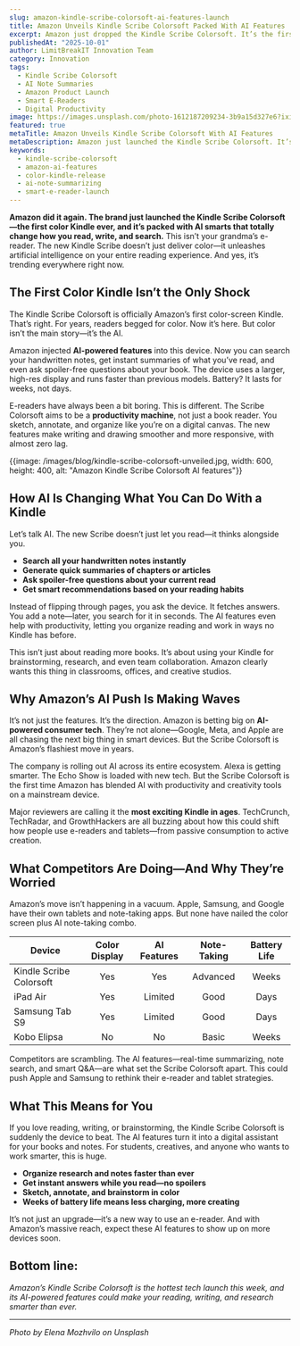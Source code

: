 ```yaml
---
slug: amazon-kindle-scribe-colorsoft-ai-features-launch
title: Amazon Unveils Kindle Scribe Colorsoft Packed With AI Features
excerpt: Amazon just dropped the Kindle Scribe Colorsoft. It’s the first color Kindle ever—and loaded with AI that can summarize notes, answer book questions, and more.
publishedAt: "2025-10-01"
author: LimitBreakIT Innovation Team
category: Innovation
tags:
  - Kindle Scribe Colorsoft
  - AI Note Summaries
  - Amazon Product Launch
  - Smart E-Readers
  - Digital Productivity
image: https://images.unsplash.com/photo-1612187209234-3b9a15d327e6?ixid=M3w4MTA4NzR8MHwxfHNlYXJjaHwxfHxpbm5vdmF0aW9uJTIwa2luZGxlLXNjcmliZS1jb2xvcnNvZnQlMjBhbWF6b24tYWktZmVhdHVyZXN8ZW58MXwwfHx8MTc1OTI5Njc5MXww&ixlib=rb-4.1.0&w=1200&h=600&fit=crop&q=80
featured: true
metaTitle: Amazon Unveils Kindle Scribe Colorsoft With AI Features
metaDescription: Amazon just launched the Kindle Scribe Colorsoft. It’s the first color Kindle—and loaded with AI to summarize notes, answer questions, and boost productivity.
keywords:
  - kindle-scribe-colorsoft
  - amazon-ai-features
  - color-kindle-release
  - ai-note-summarizing
  - smart-e-reader-launch
---
```


**Amazon did it again. The brand just launched the Kindle Scribe Colorsoft—the first color Kindle ever, and it’s packed with AI smarts that totally change how you read, write, and search.** This isn’t your grandma’s e-reader. The new Kindle Scribe doesn’t just deliver color—it unleashes artificial intelligence on your entire reading experience. And yes, it’s trending everywhere right now.

## The First Color Kindle Isn’t the Only Shock

The Kindle Scribe Colorsoft is officially Amazon’s first color-screen Kindle. That’s right. For years, readers begged for color. Now it’s here. But color isn’t the main story—it’s the AI.

Amazon injected **AI-powered features** into this device. Now you can search your handwritten notes, get instant summaries of what you’ve read, and even ask spoiler-free questions about your book. The device uses a larger, high-res display and runs faster than previous models. Battery? It lasts for weeks, not days.

E-readers have always been a bit boring. This is different. The Scribe Colorsoft aims to be a **productivity machine**, not just a book reader. You sketch, annotate, and organize like you’re on a digital canvas. The new features make writing and drawing smoother and more responsive, with almost zero lag.

{{image: /images/blog/kindle-scribe-colorsoft-unveiled.jpg, width: 600, height: 400, alt: "Amazon Kindle Scribe Colorsoft AI features"}}

## How AI Is Changing What You Can Do With a Kindle

Let’s talk AI. The new Scribe doesn’t just let you read—it thinks alongside you.

- **Search all your handwritten notes instantly**
- **Generate quick summaries of chapters or articles**
- **Ask spoiler-free questions about your current read**
- **Get smart recommendations based on your reading habits**

Instead of flipping through pages, you ask the device. It fetches answers. You add a note—later, you search for it in seconds. The AI features even help with productivity, letting you organize reading and work in ways no Kindle has before.

This isn’t just about reading more books. It’s about using your Kindle for brainstorming, research, and even team collaboration. Amazon clearly wants this thing in classrooms, offices, and creative studios.

## Why Amazon’s AI Push Is Making Waves

It’s not just the features. It’s the direction. Amazon is betting big on **AI-powered consumer tech**. They’re not alone—Google, Meta, and Apple are all chasing the next big thing in smart devices. But the Scribe Colorsoft is Amazon’s flashiest move in years.

The company is rolling out AI across its entire ecosystem. Alexa is getting smarter. The Echo Show is loaded with new tech. But the Scribe Colorsoft is the first time Amazon has blended AI with productivity and creativity tools on a mainstream device.

Major reviewers are calling it the **most exciting Kindle in ages**. TechCrunch, TechRadar, and GrowthHackers are all buzzing about how this could shift how people use e-readers and tablets—from passive consumption to active creation.

## What Competitors Are Doing—And Why They’re Worried

Amazon’s move isn’t happening in a vacuum. Apple, Samsung, and Google have their own tablets and note-taking apps. But none have nailed the color screen plus AI note-taking combo.

| Device            | Color Display | AI Features | Note-Taking | Battery Life |
|-------------------|:------------:|:-----------:|:-----------:|:------------:|
| Kindle Scribe Colorsoft |    Yes      |    Yes      |   Advanced  |   Weeks      |
| iPad Air          |    Yes      |    Limited  |   Good      |   Days       |
| Samsung Tab S9    |    Yes      |    Limited  |   Good      |   Days       |
| Kobo Elipsa       |    No       |    No       |   Basic     |   Weeks      |

Competitors are scrambling. The AI features—real-time summarizing, note search, and smart Q&A—are what set the Scribe Colorsoft apart. This could push Apple and Samsung to rethink their e-reader and tablet strategies.

## What This Means for You

If you love reading, writing, or brainstorming, the Kindle Scribe Colorsoft is suddenly the device to beat. The AI features turn it into a digital assistant for your books and notes. For students, creatives, and anyone who wants to work smarter, this is huge.

- **Organize research and notes faster than ever**
- **Get instant answers while you read—no spoilers**
- **Sketch, annotate, and brainstorm in color**
- **Weeks of battery life means less charging, more creating**

It’s not just an upgrade—it’s a new way to use an e-reader. And with Amazon’s massive reach, expect these AI features to show up on more devices soon.

## Bottom line:

*Amazon’s Kindle Scribe Colorsoft is the hottest tech launch this week, and its AI-powered features could make your reading, writing, and research smarter than ever.*


---

*Photo by Elena Mozhvilo on Unsplash*